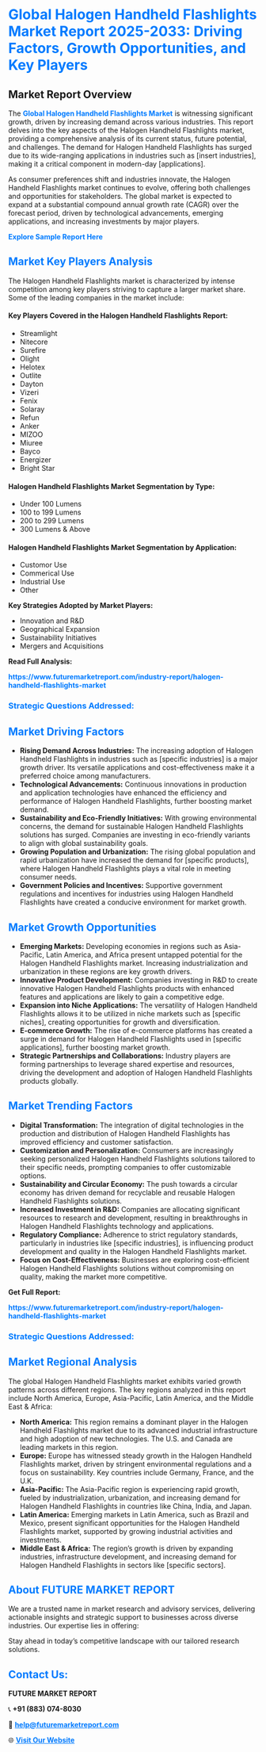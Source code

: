 <h1 style="color: #007BFF;">Global Halogen Handheld Flashlights Market Report 2025-2033: Driving Factors, Growth Opportunities, and Key Players</h1>

<section id="overview">
<h2>Market Report Overview</h2>
<p>The <a href="https://www.futuremarketreport.com/industry-report/halogen-handheld-flashlights-market" style="color: #007BFF; text-decoration: none;"><strong>Global Halogen Handheld Flashlights Market</strong></a> is witnessing significant growth, driven by increasing demand across various industries. This report delves into the key aspects of the Halogen Handheld Flashlights market, providing a comprehensive analysis of its current status, future potential, and challenges. The demand for Halogen Handheld Flashlights has surged due to its wide-ranging applications in industries such as [insert industries], making it a critical component in modern-day [applications].</p>
<p>As consumer preferences shift and industries innovate, the Halogen Handheld Flashlights market continues to evolve, offering both challenges and opportunities for stakeholders. The global market is expected to expand at a substantial compound annual growth rate (CAGR) over the forecast period, driven by technological advancements, emerging applications, and increasing investments by major players.</p>
</section>

<section id="overview">
<p><a href="https://www.futuremarketreport.com/request-sample/reportId=76015" style="color: #007BFF; text-decoration: none;"><strong>Explore Sample Report Here</strong></a></p>
</section>

<section id="key-players">
<h2 style="color: #007BFF;">Market Key Players Analysis</h2>
<p>The Halogen Handheld Flashlights market is characterized by intense competition among key players striving to capture a larger market share. Some of the leading companies in the market include:</p>
<h4>Key Players Covered in the Halogen Handheld Flashlights Report:</h4>
<ul><li>Streamlight</li><li>Nitecore</li><li>Surefire</li><li>Olight</li><li>Helotex</li><li>Outlite</li><li>Dayton</li><li>Vizeri</li><li>Fenix</li><li>Solaray</li><li>Refun</li><li>Anker</li><li>MIZOO</li><li>Miuree</li><li>Bayco</li><li>Energizer</li><li>Bright Star</li></ul>
<h4>Halogen Handheld Flashlights Market Segmentation by Type:</h4>
<ul><li>Under 100 Lumens</li><li>100 to 199 Lumens</li><li>200 to 299 Lumens</li><li>300 Lumens &amp; Above</li></ul>

<h4>Halogen Handheld Flashlights Market Segmentation by Application:</h4>
<ul><li>Customor Use</li><li>Commerical Use</li><li>Industrial Use</li><li>Other</li></ul>
<p><strong>Key Strategies Adopted by Market Players:</strong></p>
<ul>
<li>Innovation and R&D</li>
<li>Geographical Expansion</li>
<li>Sustainability Initiatives</li>
<li>Mergers and Acquisitions</li>
</ul>
</section>

<section>
<p><strong>Read Full Analysis: </strong></p><a href="https://www.futuremarketreport.com/industry-report/halogen-handheld-flashlights-market" style="color: #007BFF; text-decoration: none;"><strong>https://www.futuremarketreport.com/industry-report/halogen-handheld-flashlights-market</strong></a>
<h3 style="color: #007BFF;">Strategic Questions Addressed:</h3>
</section>

<section id="driving-factors">
<h2 style="color: #007BFF;">Market Driving Factors</h2>
<ul>
<li><strong>Rising Demand Across Industries:</strong> The increasing adoption of Halogen Handheld Flashlights in industries such as [specific industries] is a major growth driver. Its versatile applications and cost-effectiveness make it a preferred choice among manufacturers.</li>
<li><strong>Technological Advancements:</strong> Continuous innovations in production and application technologies have enhanced the efficiency and performance of Halogen Handheld Flashlights, further boosting market demand.</li>
<li><strong>Sustainability and Eco-Friendly Initiatives:</strong> With growing environmental concerns, the demand for sustainable Halogen Handheld Flashlights solutions has surged. Companies are investing in eco-friendly variants to align with global sustainability goals.</li>
<li><strong>Growing Population and Urbanization:</strong> The rising global population and rapid urbanization have increased the demand for [specific products], where Halogen Handheld Flashlights plays a vital role in meeting consumer needs.</li>
<li><strong>Government Policies and Incentives:</strong> Supportive government regulations and incentives for industries using Halogen Handheld Flashlights have created a conducive environment for market growth.</li>
</ul>
</section>

<section id="growth-opportunities">
<h2 style="color: #007BFF;">Market Growth Opportunities</h2>
<ul>
<li><strong>Emerging Markets:</strong> Developing economies in regions such as Asia-Pacific, Latin America, and Africa present untapped potential for the Halogen Handheld Flashlights market. Increasing industrialization and urbanization in these regions are key growth drivers.</li>
<li><strong>Innovative Product Development:</strong> Companies investing in R&D to create innovative Halogen Handheld Flashlights products with enhanced features and applications are likely to gain a competitive edge.</li>
<li><strong>Expansion into Niche Applications:</strong> The versatility of Halogen Handheld Flashlights allows it to be utilized in niche markets such as [specific niches], creating opportunities for growth and diversification.</li>
<li><strong>E-commerce Growth:</strong> The rise of e-commerce platforms has created a surge in demand for Halogen Handheld Flashlights used in [specific applications], further boosting market growth.</li>
<li><strong>Strategic Partnerships and Collaborations:</strong> Industry players are forming partnerships to leverage shared expertise and resources, driving the development and adoption of Halogen Handheld Flashlights products globally.</li>
</ul>
</section>

<section id="trending-factors">
<h2 style="color: #007BFF;">Market Trending Factors</h2>
<ul>
<li><strong>Digital Transformation:</strong> The integration of digital technologies in the production and distribution of Halogen Handheld Flashlights has improved efficiency and customer satisfaction.</li>
<li><strong>Customization and Personalization:</strong> Consumers are increasingly seeking personalized Halogen Handheld Flashlights solutions tailored to their specific needs, prompting companies to offer customizable options.</li>
<li><strong>Sustainability and Circular Economy:</strong> The push towards a circular economy has driven demand for recyclable and reusable Halogen Handheld Flashlights solutions.</li>
<li><strong>Increased Investment in R&D:</strong> Companies are allocating significant resources to research and development, resulting in breakthroughs in Halogen Handheld Flashlights technology and applications.</li>
<li><strong>Regulatory Compliance:</strong> Adherence to strict regulatory standards, particularly in industries like [specific industries], is influencing product development and quality in the Halogen Handheld Flashlights market.</li>
<li><strong>Focus on Cost-Effectiveness:</strong> Businesses are exploring cost-efficient Halogen Handheld Flashlights solutions without compromising on quality, making the market more competitive.</li>
</ul>
</section>

<section>
<p><strong>Get Full Report: </strong></p><a href="https://www.futuremarketreport.com/industry-report/halogen-handheld-flashlights-market" style="color: #007BFF; text-decoration: none;"><strong>https://www.futuremarketreport.com/industry-report/halogen-handheld-flashlights-market</strong></a>
<h3 style="color: #007BFF;">Strategic Questions Addressed:</h3>
</section>


<section id="regional-analysis">
<h2 style="color: #007BFF;">Market Regional Analysis</h2>
<p>The global Halogen Handheld Flashlights market exhibits varied growth patterns across different regions. The key regions analyzed in this report include North America, Europe, Asia-Pacific, Latin America, and the Middle East & Africa:</p>
<ul>
<li><strong>North America:</strong> This region remains a dominant player in the Halogen Handheld Flashlights market due to its advanced industrial infrastructure and high adoption of new technologies. The U.S. and Canada are leading markets in this region.</li>
<li><strong>Europe:</strong> Europe has witnessed steady growth in the Halogen Handheld Flashlights market, driven by stringent environmental regulations and a focus on sustainability. Key countries include Germany, France, and the U.K.</li>
<li><strong>Asia-Pacific:</strong> The Asia-Pacific region is experiencing rapid growth, fueled by industrialization, urbanization, and increasing demand for Halogen Handheld Flashlights in countries like China, India, and Japan.</li>
<li><strong>Latin America:</strong> Emerging markets in Latin America, such as Brazil and Mexico, present significant opportunities for the Halogen Handheld Flashlights market, supported by growing industrial activities and investments.</li>
<li><strong>Middle East & Africa:</strong> The region’s growth is driven by expanding industries, infrastructure development, and increasing demand for Halogen Handheld Flashlights in sectors like [specific sectors].</li>
</ul>
</section>

<footer>
<h2 style="color: #007BFF;">About FUTURE MARKET REPORT</h2>
<p>We are a trusted name in market research and advisory services, delivering actionable insights and strategic support to businesses across diverse industries. Our expertise lies in offering:</p>

<p>Stay ahead in today’s competitive landscape with our tailored research solutions.</p>

<h2 style="color: #007BFF;">Contact Us:</h2>
<p><strong>FUTURE MARKET REPORT</strong></p>
<p>📞 <strong>+91 (883) 074-8030</strong></p>
<p>📧 <strong><a href="mailto:help@futuremarketreport.com" style="color: #007BFF;">help@futuremarketreport.com</a></strong></p>
<p>🌐 <strong><a href="https://www.futuremarketreport.com/" style="color: #007BFF;">Visit Our Website</a></strong></p>
</footer>